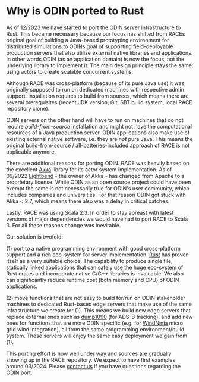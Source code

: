 # Why is ODIN ported to Rust

As of 12/2023 we have started to port the ODIN server infrastructure to Rust. This became necessary
because our focus has shifted from RACEs original goal of building a Java-based prototyping environment for 
distributed simulations to ODINs goal of supporting field-deployable production servers that also utilize external 
native libraries and applications. In other words ODIN (as an application domain) is now the focus, not the
underlying library to implement it. The main design principle stays the same: using actors to create scalable
concurrent systems.

Although RACE was cross-platform (because of its pure Java use) it was originally supposed to run on dedicated
machines with respective admin support. Installation requires to build from sources, which means there are several
prerequisites (recent JDK version, Git, SBT build system, local RACE repository clone). 

ODIN servers on the other hand will have to run on machines that do not require *build-from-source* installation and might
not have the computational resources of a Java production server. ODIN applications also make use of existing external
native software, i.e. they are *not* pure Java. This means the original build-from-source / all-batteries-included approach
of RACE is not applicable anymore.

There are additional reasons for porting ODIN. RACE was heavily based on the excellent [Akka](https://akka.io/) library 
for its actor system implementation. As of 09/2022 [Lightbend](https://www.lightbend.com/) - the owner of Akka - has 
changed from Apache to a proprietary license. While ODIN as an open source project could have been exempt the same
is not necessarily true for ODIN's user community, which includes companies and universities. For that reason ODIN got
stuck with Akka < 2.7, which means there also was a delay in critical patches.

Lastly, RACE was using Scala 2.3. In order to stay abreast with latest versions of major dependencies we would have
had to port RACE to Scala 3. For all these reasons change was inevitable.

Our solution is twofold:

(1) port to a native programming environment with good cross-platform support and a rich eco-system for server
implementation. [Rust](https://www.rust-lang.org/) has proven itself as a very suitable choice. The capability to
produce single file, statically linked applications that can safely use the huge eco-system of Rust crates
and incorporate native C/C++ libraries is invaluable. We also can significantly reduce runtime cost (both memory
and CPU) of ODIN applications.

(2) move functions that are not easy to build for/run on ODIN stakeholder machines to dedicated Rust-based edge servers
that make use of the same infrastructure we create for (1). This means we build new edge servers that replace
external ones such as [dump1090](https://github.com/flightaware/dump1090) (for ADS-B tracking), and add new ones for
functions that are more ODIN specific (e.g. for [WindNinja](https://www.firelab.org/project/windninja) micro grid wind
integration), all from the same programming environment/build system. These servers will enjoy the same easy
deployment we gain from (1).

This porting effort is now well under way and sources are gradually showing up in the RACE repository. We expect to have
first examples around 03/2024. Please [contact us](mailto:peter.c.mehlitz@nasa.gov) if you have questions regarding
the ODIN port.


